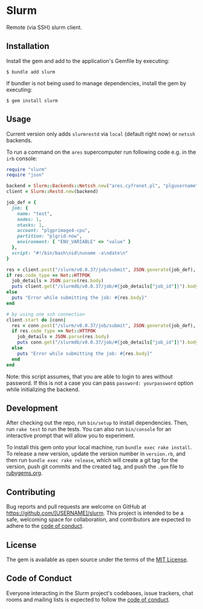 # Slurm

Remote (via SSH) slurm client.

## Installation

Install the gem and add to the application's Gemfile by executing:

    $ bundle add slurm

If bundler is not being used to manage dependencies, install the gem by executing:

    $ gem install slurm

## Usage

Current version only adds `slurmrestd` via `local` (default right now) or `netssh`
backends.

To run a command on the `ares` supercomputer run following code e.g. in the
`irb` console:

```ruby
require "slurm"
require "json"

backend = Slurm::Backends::Netssh.new("ares.cyfronet.pl", "plgusername")
client = Slurm::Restd.new(backend)

job_def = {
  job: {
    name: "test",
    nodes: 1,
    ntasks: 1,
    account: "plgprimage4-cpu",
    partition: "plgrid-now",
    environment: { "ENV_VARIABLE" => "value" }
  },
  script: "#!/bin/bash\nid\nuname -a\ndate\n"
}

res = client.post("/slurm/v0.0.37/job/submit", JSON.generate(job_def), "Content-Type": "application/json")
if res.code_type == Net::HTTPOK
  job_details = JSON.parse(res.body)
  puts client.get("/slurmdb/v0.0.37/job/#{job_details["job_id"]}").body
else
  puts "Error while submitting the job: #{res.body}"
end

# by using one ssh connection
client.start do |conn|
  res = conn.post("/slurm/v0.0.37/job/submit", JSON.generate(job_def), "Content-Type": "application/json")
  if res.code_type == Net::HTTPOK
    job_details = JSON.parse(res.body)
    puts conn.get("/slurmdb/v0.0.37/job/#{job_details["job_id"]}").body
  else
    puts "Error while submitting the job: #{res.body}"
  end
end
```
Note: this script assumes, that you are able to login to ares without password.
If this is not a case you can pass `password: yourpassword` option while
initializing the backend.

## Development

After checking out the repo, run `bin/setup` to install dependencies. Then, run `rake test` to run the tests. You can also run `bin/console` for an interactive prompt that will allow you to experiment.

To install this gem onto your local machine, run `bundle exec rake install`. To release a new version, update the version number in `version.rb`, and then run `bundle exec rake release`, which will create a git tag for the version, push git commits and the created tag, and push the `.gem` file to [rubygems.org](https://rubygems.org).

## Contributing

Bug reports and pull requests are welcome on GitHub at https://github.com/[USERNAME]/slurm. This project is intended to be a safe, welcoming space for collaboration, and contributors are expected to adhere to the [code of conduct](https://github.com/[USERNAME]/slurm/blob/main/CODE_OF_CONDUCT.md).

## License

The gem is available as open source under the terms of the [MIT License](https://opensource.org/licenses/MIT).

## Code of Conduct

Everyone interacting in the Slurm project's codebases, issue trackers, chat rooms and mailing lists is expected to follow the [code of conduct](https://github.com/[USERNAME]/slurm/blob/main/CODE_OF_CONDUCT.md).
